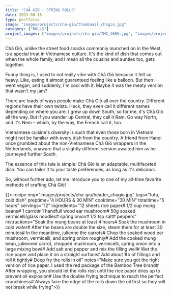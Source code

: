 ```yaml
---
title: "CHẢ GIÒ - SPRING ROLLS"
date: 2023-08-18
type: portfolio
image: "images/projects/cha-gio/thumbnail_chagio.jpg"
category: ["ROLLS"]
project_images: ["images/projects/cha-gio/IMG_1665.jpg", "images/projects/cha-gio/IMG_1663.jpg"]
---
```

Chả Giò, unlike the street food snacks commonly munched on in the West, is a special treat in Vietnamese culture. It's the kind of dish that comes out when the whole family, and I mean all the cousins and aunties too, gets together.

Funny thing is, I used to not really vibe with Chả Giò because it felt so heavy. Like, eating it almost guaranteed feeling like a balloon. But then I went vegan, and suddenly, I'm cool with it. Maybe it was the meaty version that wasn't my jam?

There are loads of ways people make Chả Giò all over the country. Different regions have their own twists. Heck, they even call it different names depending on where you are. I grew up down South, so for me, it's Chả Giò all the way. But if you wander up Central, they call it Ram. Go way North, and it's Nem – which, by the way, the French call it, too.

Vietnamese cuisine's diversity is such that even those born in Vietnam might not be familiar with every dish from the country. A friend from Hanoi once grumbled about the non-Vietnamese Chả Giò wrappers in the Netherlands, unaware that a slightly different version awaited him as he journeyed further South.

The essence of this tale is simple: Chả Giò is an adaptable, multifaceted dish. You can tailor it to your taste preferences, as long as it's delicious.

So, without further ado, let me introduce you to one of my all-time favorite methods of crafting Chả Giò!

{{< recipe 
img="images/projects/cha-gio/header_chagio.jpg"
tags="tofu, cold dish" 
preptime="4 HOURS & 30 MIN"
cooktime="30 MIN" 
totaltime="5 hours" 
servings="12" 
ingredients="12 sheets rice paper# 1/2 cup mung beans# 1 carrot# 1 handfull wood ear mushroom# 50g soaked vermicelli/glass noodles# spring onion# 1/2 tsp salt#  peppers" 
instructions="Soak the mung beans at least 4 hours# Soak the mushroom in cold water# After the beans are double the size, steam them for at least 20 minutes# In the meantime, julienne the carrots# Chop the soaked wood ear mushroom, vermicelli, and spring onion roughly# Add the cooked mung bean, julienned carrot, chopped mushroom, vermicelli, spring onion into a large mixing bowl# Add salt and pepper and mix the filling well# Wet the rice paper and place it on a straight surface# Add about 1tb of fillings and roll it tightly# Deep fry the rolls in oil"
notes="Make sure you got the right version of rice paper. I used the red package of the Bamboo Tree brand# After wrapping, you should let the rolls rest until the rice paper dries up to prevent oil explosion# Use the double frying technique to reach the perfect crunchiness# Always face the edge of the rolls down the oil first so they will not break while frying">}}




